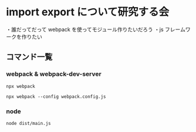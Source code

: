 # import export について研究する会

・誰だってだって webpack を使ってモジュール作りたいだろう
・js フレームワークを作りたい

## コマンド一覧

### webpack & webpack-dev-server

```
npx webpack
```

```
npx webpack --config webpack.config.js
```

### node

```
node dist/main.js
```
